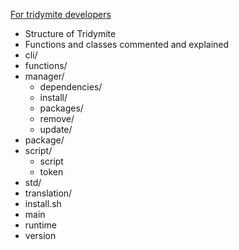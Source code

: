[For tridymite developers]()
* Structure of Tridymite
* Functions and classes commented and explained
* cli/
* functions/
* manager/
    * dependencies/
    * install/
    * packages/
    * remove/
    * update/
* package/
* script/
    * script
    * token
* std/
* translation/
* install.sh
* main
* runtime
* version
